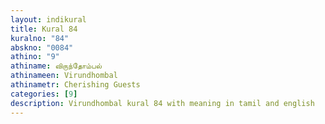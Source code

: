 ```yaml
---
layout: indikural
title: Kural 84
kuralno: "84"
abskno: "0084"
athino: "9"
athiname: விருந்தோம்பல்
athinameen: Virundhombal
athinametr: Cherishing Guests
categories: [9]
description: Virundhombal kural 84 with meaning in tamil and english 
---
```


